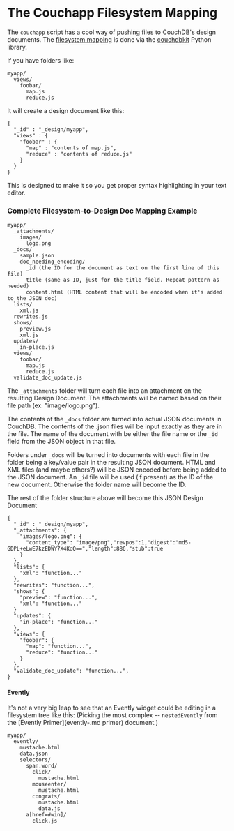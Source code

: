 # The Couchapp Filesystem Mapping

The `couchapp` script has a cool way of pushing files to CouchDB's design
documents. The [filesystem mapping](http://couchdbkit.org/docs/storing_docs_and_designdocs_on_filesystem.html)
is done via the [couchdbkit](http://couchdbkit.org/) Python library.

If you have folders like:

    
    
    myapp/
      views/
        foobar/
          map.js
          reduce.js
    

It will create a design document like this:

    
    
    {
      "_id" : "_design/myapp",
      "views" : {
        "foobar" : {
          "map" : "contents of map.js",
          "reduce" : "contents of reduce.js"
        }
      }
    }
    

This is designed to make it so you get proper syntax highlighting in your text
editor.

### Complete Filesystem-to-Design Doc Mapping Example

    
    
    myapp/
      _attachments/
        images/
          logo.png
      _docs/
        sample.json
        doc_needing_encoding/
          _id (the ID for the document as text on the first line of this file)
          title (same as ID, just for the title field. Repeat pattern as needed)
          content.html (HTML content that will be encoded when it's added to the JSON doc)
      lists/
        xml.js
      rewrites.js
      shows/
        preview.js
        xml.js
      updates/
        in-place.js
      views/
        foobar/
          map.js
          reduce.js
      validate_doc_update.js
    

The `_attachments` folder will turn each file into an attachment on the
resulting Design Document. The attachments will be named based on their file
path (ex: "image/logo.png").

The contents of the `_docs` folder are turned into actual JSON documents in
CouchDB. The contents of the .json files will be input exactly as they are in
the file. The name of the document with be either the file name or the `_id`
field from the JSON object in that file.

Folders under `_docs` will be turned into documents with each file in the
folder being a key/value pair in the resulting JSON document. HTML and XML
files (and maybe others?) will be JSON encoded before being added to the JSON
document. An `_id` file will be used (if present) as the ID of the new
document. Otherwise the folder name will become the ID.

The rest of the folder structure above will become this JSON Design Document

    
    
    {
      "_id" : "_design/myapp",
      "_attachments": {
        "images/logo.png": {
          "content_type": "image/png","revpos":1,"digest":"md5-GDPL+eLwE7kzEDWY7X4KdQ==","length":886,"stub":true
        }
      },
      "lists": {
        "xml": "function..."
      },
      "rewrites": "function...",
      "shows": {
        "preview": "function...",
        "xml": "function..."
      }
      "updates": {
        "in-place": "function..."
      },
      "views": {
        "foobar": {
          "map": "function...",
          "reduce": "function..."
        }
      },
      "validate_doc_update": "function...",
    }
    

#### Evently

It's not a very big leap to see that an Evently widget could be editing in a
filesystem tree like this: (Picking the most complex -- `nestedEvently` from
the [Evently Primer](evently-.md
primer) document.)

    
    
    myapp/
      evently/
        mustache.html
        data.json
        selectors/
          span.word/
            click/
              mustache.html
            mouseenter/
              mustache.html
            congrats/
              mustache.html
              data.js
          a[href=#win]/
            click.js
    

